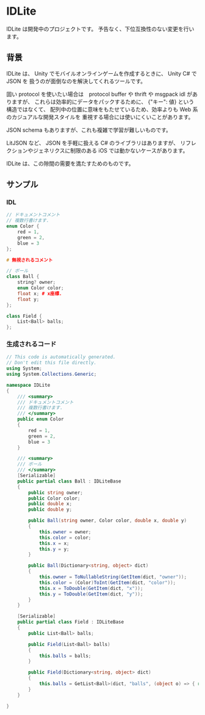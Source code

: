 # IDLite

IDLite は開発中のプロジェクトです。
予告なく、下位互換性のない変更を行います。

## 背景

IDLite は、 Unity でモバイルオンラインゲームを作成するときに、 Unity C# で JSON を
扱うのが面倒なのを解決してくれるツールです。

固い protocol を使いたい場合は　protocol buffer や thrift や msgpack idl がありますが、
これらは効率的にデータをパックするために、 {"キー": 値} という構造ではなくて、
配列中の位置に意味をもたせているため、効率よりも Web 系のカジュアルな開発スタイルを
重視する場合には使いにくいことがあります。

JSON schema もありますが、これも複雑で学習が難しいものです。

LitJSON など、 JSON を手軽に扱える C# のライブラリはありますが、
リフレクションやジェネリクスに制限のある iOS では動かないケースがあります。

IDLite は、この隙間の需要を満たすためのものです。

## サンプル

### IDL

```cpp
// ドキュメントコメント
// 複数行書けます.
enum Color {
    red = 1,
    green = 2,
    blue = 3
};

# 無視されるコメント

// ボール
class Ball {
    string? owner;
    enum Color color;
    float x; # x座標.
    float y;
};

class Field {
    List<Ball> balls;
};
```

### 生成されるコード

```cs
// This code is automatically generated.
// Don't edit this file directly.
using System;
using System.Collections.Generic;

namespace IDLite
{
	/// <summary>
	/// ドキュメントコメント
	/// 複数行書けます.
	/// </summary>
	public enum Color
	{
		red = 1,
		green = 2,
		blue = 3
	}

	/// <summary>
	/// ボール
	/// </summary>
	[Serializable]
	public partial class Ball : IDLiteBase
	{
		public string owner;
		public Color color;
		public double x;
		public double y;

		public Ball(string owner, Color color, double x, double y)
		{
			this.owner = owner;
			this.color = color;
			this.x = x;
			this.y = y;
		}

		public Ball(Dictionary<string, object> dict)
		{
			this.owner = ToNullableString(GetItem(dict, "owner"));
			this.color = (Color)ToInt(GetItem(dict, "color"));
			this.x = ToDouble(GetItem(dict, "x"));
			this.y = ToDouble(GetItem(dict, "y"));
		}
	}

	[Serializable]
	public partial class Field : IDLiteBase
	{
		public List<Ball> balls;

		public Field(List<Ball> balls)
		{
			this.balls = balls;
		}

		public Field(Dictionary<string, object> dict)
		{
			this.balls = GetList<Ball>(dict, "balls", (object o) => { return new Ball((Dictionary<string, object>)o); });
		}
	}

}
```

